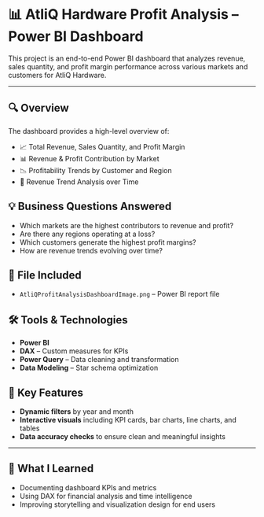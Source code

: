 # 📊 AtliQ Hardware Profit Analysis – Power BI Dashboard

This project is an end-to-end Power BI dashboard that analyzes revenue, sales quantity, and profit margin performance across various markets and customers for AtliQ Hardware.

---

## 🔍 Overview

The dashboard provides a high-level overview of:

- 📈 Total Revenue, Sales Quantity, and Profit Margin
- 📊 Revenue & Profit Contribution by Market
- 📉 Profitability Trends by Customer and Region
- 📅 Revenue Trend Analysis over Time


## 💡 Business Questions Answered

- Which markets are the highest contributors to revenue and profit?
- Are there any regions operating at a loss?
- Which customers generate the highest profit margins?
- How are revenue trends evolving over time?


## 📁 File Included

- `AtliQProfitAnalysisDashboardImage.png` – Power BI report file


## 🛠️ Tools & Technologies

- **Power BI**
- **DAX** – Custom measures for KPIs
- **Power Query** – Data cleaning and transformation
- **Data Modeling** – Star schema optimization


## 📌 Key Features

- **Dynamic filters** by year and month
- **Interactive visuals** including KPI cards, bar charts, line charts, and tables
- **Data accuracy checks** to ensure clean and meaningful insights

---

## 🧠 What I Learned

- Documenting dashboard KPIs and metrics
- Using DAX for financial analysis and time intelligence
- Improving storytelling and visualization design for end users
